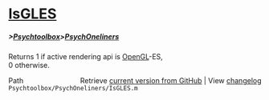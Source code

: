 # [IsGLES](IsGLES)
##### >[Psychtoolbox](Psychtoolbox)>[PsychOneliners](PsychOneliners)

Returns 1 if active rendering api is [OpenGL](OpenGL)-ES,  
0 otherwise.  




<div class="code_header" style="text-align:right;">
  <span style="float:left;">Path&nbsp;&nbsp;</span> <span class="counter">Retrieve <a href=
  "https://raw.github.com/Psychtoolbox-3/Psychtoolbox-3/beta/Psychtoolbox/PsychOneliners/IsGLES.m">current version from GitHub</a> | View <a href=
  "https://github.com/Psychtoolbox-3/Psychtoolbox-3/commits/beta/Psychtoolbox/PsychOneliners/IsGLES.m">changelog</a></span>
</div>
<div class="code">
  <code>Psychtoolbox/PsychOneliners/IsGLES.m</code>
</div>

